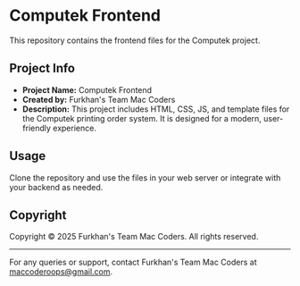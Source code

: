 # Computek Frontend

This repository contains the frontend files for the Computek project.

## Project Info
- **Project Name:** Computek Frontend
- **Created by:** Furkhan's Team Mac Coders
- **Description:** This project includes HTML, CSS, JS, and template files for the Computek printing order system. It is designed for a modern, user-friendly experience.

## Usage
Clone the repository and use the files in your web server or integrate with your backend as needed.

## Copyright
Copyright © 2025 Furkhan's Team Mac Coders. All rights reserved.

---
For any queries or support, contact Furkhan's Team Mac Coders at maccoderoops@gmail.com.
